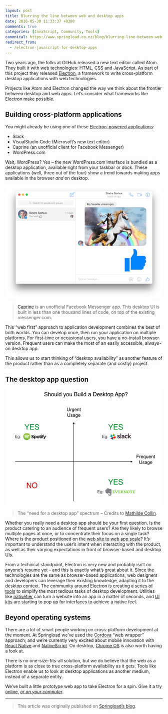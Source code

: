 ```yaml
---
layout: post
title: Blurring the line between web and desktop apps
date: 2016-05-30 11:33:37 +0300
comments: true
categories: [JavaScript, Community, Tools]
canonical: https://www.springload.co.nz/blog/blurring-line-between-web-and-desktop-apps/
redirect_from:
  - /electron-javascript-for-desktop-apps
---
```


Two years ago, the folks at GitHub released a new text editor called Atom. They built it with web technologies: HTML, CSS and JavaScript. As part of this project they released [Electron](http://electron.atom.io/), a framework to write cross-platform desktop applications with web technologies.

Projects like Atom and Electron changed the way we think about the frontier between desktop and web apps. Let’s consider what frameworks like Electron make possible.

<!-- more -->

## Building cross-platform applications

You might already be using one of these [Electron-powered applications](http://electron.atom.io/#built-on-electron):

- Slack
- VisualStudio Code (Microsoft’s new text editor)
- Caprine (an unofficial client for Facebook Messenger)
- WordPress.com

Wait, WordPress? Yes – the new WordPress.com interface is bundled as a desktop application, available right from your taskbar or dock. These applications (well, three out of the four) show a trend towards making apps available in the browser _and_ on desktop.

[![Screenshot of Caprine, a Facebook Messenger client built with Electron](/images/caprine-screenshot.png)](/images/caprine-screenshot.png)

> [Caprine](https://github.com/sindresorhus/caprine) is an unofficial Facebook Messenger app. This desktop UI is built in less than one thousand lines of code, on top of the existing messenger.com.

This “web first” approach to application development combines the best of both worlds. You can develop once, then run your application on multiple platforms. For first-time or occasional users, you have a no-install browser version. Frequent users can make the most of an easily accessible, always-on desktop app.

This allows us to start thinking of “desktop availability” as another feature of the product rather than as a completely separate (and costly) project.

## The desktop app question

[![Diagram of the need for a desktop app, with four quadrants, depending on usage urgency and frequency. The answer is "YES" for apps like Spotify, Slack, Evernote](/images/desktop-need-spetctrum.png)](/images/desktop-need-spetctrum.png)

> The “need for a desktop app” spectrum – Credits to [Mathilde Collin](https://medium.com/@collinmathilde/why-desktop-apps-are-making-a-comeback-5b4eb0427647).

Whether you really need a desktop app should be your first question. Is the product catering to an audience of frequent users? Are they likely to browse multiple pages at once, or to concentrate their focus on a single task? Where is the product positioned on the [web site to web app scale](https://medium.com/@jaredstanley/dont-call-it-a-website-aae07340ecc1)? It’s important to understand the user’s intent when interacting with the product, as well as their varying expectations in front of browser-based and desktop UIs.

From a technical standpoint, Electron is very new and probably isn’t on anyone’s resume yet – and this is exactly what’s great about it. Since the technologies are the same as browser-based applications, web designers and developers can leverage their existing knowledge, adapting it to the desktop context. The community around Electron is creating a [series of tools](https://github.com/sindresorhus/awesome-electron) to simplify the most tedious tasks of desktop development. Utilities like [nativefier](https://github.com/jiahaog/nativefier) can turn a website into an app in a matter of seconds, and [UI kits](http://photonkit.com/) are starting to pop up for interfaces to achieve a native feel.

## Beyond operating systems

There are a lot of smart people working on cross-platform development at the moment. At Springload we’ve used the [Cordova](https://cordova.apache.org/) “web wrapper” approach; and we’re currently very excited about mobile innovation with [React Native](https://facebook.github.io/react-native/) and [NativeScript](https://www.nativescript.org/). On desktop, [Chrome OS](https://en.wikipedia.org/wiki/Chrome_OS) is also worth having a look at.

There is no one-size-fits-all solution, but we do believe that the web as a platform is as close to true cross-platform availability as it gets. Tools like Electron enable us to look at desktop applications as another medium, instead of a separate entity.

We’ve built a little prototype web app to take Electron for a spin. Give it a try [online](https://thibaudcolas.github.io/react-d3-electron/), [_or on your computer_](https://github.com/thibaudcolas/react-d3-electron/releases).

---

> This article was originally published on [Springload’s blog](https://www.springload.co.nz/blog/blurring-line-between-web-and-desktop-apps/).
